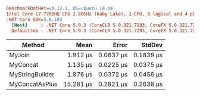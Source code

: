 ``` ini

BenchmarkDotNet=v0.12.1, OS=ubuntu 18.04
Intel Core i7-7700HQ CPU 2.80GHz (Kaby Lake), 1 CPU, 8 logical and 4 physical cores
.NET Core SDK=5.0.103
  [Host]     : .NET Core 5.0.3 (CoreCLR 5.0.321.7203, CoreFX 5.0.321.7203), X64 RyuJIT
  DefaultJob : .NET Core 5.0.3 (CoreCLR 5.0.321.7203, CoreFX 5.0.321.7203), X64 RyuJIT


```
|          Method |      Mean |     Error |    StdDev |
|---------------- |----------:|----------:|----------:|
|          MyJoin |  1.912 μs | 0.0637 μs | 0.1839 μs |
|        MyConcat |  1.135 μs | 0.0225 μs | 0.0375 μs |
| MyStringBuilder |  1.876 μs | 0.0372 μs | 0.0456 μs |
|  MyConcatAsPlus | 15.281 μs | 0.2821 μs | 0.2638 μs |
